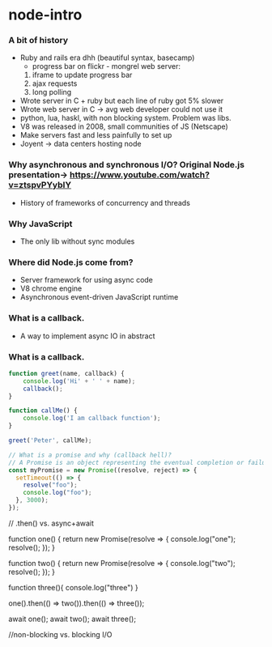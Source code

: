 # node-intro

### A bit of history
- Ruby and rails era dhh (beautiful syntax, basecamp)
	- progress bar on flickr - mongrel web server:
	1. iframe to update progress bar
	2. ajax requests
	3. long polling
- Wrote server in C + ruby but each line of ruby got 5% slower
- Wrote web server in C -> avg web developer could not use it
- python, lua, haskl, with non blocking system. Problem was libs.
- V8 was released in 2008, small communities of JS (Netscape)
- Make servers fast and less painfully to set up
- Joyent -> data centers hosting node


### Why asynchronous and synchronous I/O? Original Node.js presentation-> https://www.youtube.com/watch?v=ztspvPYybIY
- History of frameworks of concurrency and threads

### Why JavaScript 
- The only lib without sync modules

### Where did Node.js come from?
- Server framework for using async code
- V8 chrome engine
- Asynchronous event-driven JavaScript runtime

### What is a callback.
- A way to implement async IO in abstract




### What is a callback.

```js
function greet(name, callback) {
    console.log('Hi' + ' ' + name);
    callback();
}

function callMe() {
    console.log('I am callback function');
}

greet('Peter', callMe);

// What is a promise and why (callback hell)?
// A Promise is an object representing the eventual completion or failure of an asynchronous operation.
const myPromise = new Promise((resolve, reject) => {
  setTimeout(() => {
    resolve("foo");
    console.log("foo");
  }, 3000);
});
```

// .then() vs. async+await

function one() {
  return new Promise(resolve => {
    console.log("one");
    resolve();
  });
}

function two() {
  return new Promise(resolve => {
    console.log("two");
    resolve();
  });
}

function three(){
   console.log("three")
}

  one().then(() => two()).then(() => three());

await one();
await two();
await three();

 
 //non-blocking vs. blocking I/O
